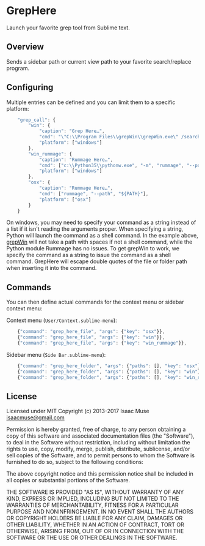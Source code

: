 # GrepHere

Launch your favorite grep tool from Sublime text.

## Overview

Sends a sidebar path or current view path to your favorite search/replace program.

## Configuring

Multiple entries can be defined and you can limit them to a specific platform:

```js
    "grep_call": {
        "win": {
            "caption": "Grep Here…",
            "cmd": "\"C:\\Program Files\\grepWin\\grepWin.exe\" /searchpath:\"${PATH}\"",
            "platform": ["windows"]
        },
        "win_rummage": {
            "caption": "Rummage Here…",
            "cmd": ["c:\\Python35\\pythonw.exe", "-m", "rummage", "--path", "${PATH}"],
            "platform": ["windows"]
        },
        "osx": {
            "caption": "Rummage Here…",
            "cmd": ["rummage", "--path", "${PATH}"],
            "platform": ["osx"]
        }
    }
```

On windows, you may need to specify your command as a string instead of a list if it isn't reading the arguments proper.  When specifying a string, Python will launch the command as a shell command. In the example above, [grepWin](http://stefanstools.sourceforge.net/grepWin.html) will not take a path with spaces if not a shell command, while the Python module Rummage has no issues.  To get grepWin to work, we specify the command as a string to issue the command as a shell command.  GrepHere will escape double quotes of the file or folder path when inserting it into the command.

## Commands

You can then define actual commands for the context menu or sidebar context menu:

Context menu (`User/Context.sublime-menu`):
```js
    {"command": "grep_here_file", "args": {"key": "osx"}},
    {"command": "grep_here_file", "args": {"key": "win"}},
    {"command": "grep_here_file", "args": {"key": "win_rummage"}},
```

Sidebar menu (`Side Bar.sublime-menu`):

```js
    {"command": "grep_here_folder", "args": {"paths": [], "key": "osx"}},
    {"command": "grep_here_folder", "args": {"paths": [], "key": "win"}},
    {"command": "grep_here_folder", "args": {"paths": [], "key": "win_rummage"}}
```

## License

Licensed under MIT
Copyright (c) 2013-2017 Isaac Muse <isaacmuse@gmail.com>

Permission is hereby granted, free of charge, to any person obtaining a copy of this software and associated documentation files (the "Software"), to deal in the Software without restriction, including without limitation the rights to use, copy, modify, merge, publish, distribute, sublicense, and/or sell copies of the Software, and to permit persons to whom the Software is furnished to do so, subject to the following conditions:

The above copyright notice and this permission notice shall be included in all copies or substantial portions of the Software.

THE SOFTWARE IS PROVIDED "AS IS", WITHOUT WARRANTY OF ANY KIND, EXPRESS OR IMPLIED, INCLUDING BUT NOT LIMITED TO THE WARRANTIES OF MERCHANTABILITY, FITNESS FOR A PARTICULAR PURPOSE AND NONINFRINGEMENT. IN NO EVENT SHALL THE AUTHORS OR COPYRIGHT HOLDERS BE LIABLE FOR ANY CLAIM, DAMAGES OR OTHER LIABILITY, WHETHER IN AN ACTION OF CONTRACT, TORT OR OTHERWISE, ARISING FROM, OUT OF OR IN CONNECTION WITH THE SOFTWARE OR THE USE OR OTHER DEALINGS IN THE SOFTWARE.
